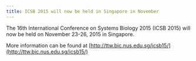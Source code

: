 ```yaml
---
title: ICSB 2015 will now be held in Singapore in November
---
```


The 16th International Conference on Systems Biology 2015 (ICSB 2015) will now be held on November 23-26, 2015 in Singapore.

More information can be found at [http://ttw.bic.nus.edu.sg/icsb15/](http://ttw.bic.nus.edu.sg/icsb15/)
